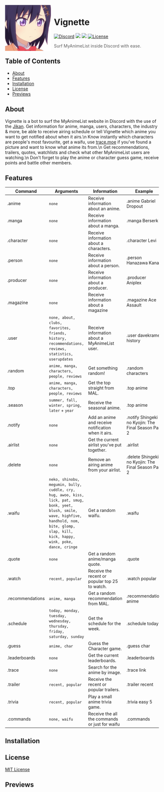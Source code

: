 <img width="150" height="150" align="left" style="float: left; margin: 0 10px 0 0;" alt="AtlasBoy" src="https://github.com/dave-kramer/vignette/blob/main/previews/frontimg.png?size=1024"> 

# Vignette 

[![Discord](https://img.shields.io/discord/927517646260437032.svg?colorB=7289da&label=discord&logo=Discord&logoColor=fff&style=flat)](https://discord.gg/noneyet)
[![](https://img.shields.io/badge/discord.py-v1.7.3-blue.svg?logo=npm)](https://github.com/Rapptz/discord.py)
[![](https://img.shields.io/badge/discord_components-v2.1.2-blue.svg?logo=npm)](https://github.com/kiki7000/discord.py-components)
[![License](https://img.shields.io/github/license/dave-kramer/atlasboy)](https://github.com/dave-kramer/vignette/blob/main/LICENSE)

> Surf MyAnimeList inside Discord with ease.


## Table of Contents

- [About](#About)
- [Features](#features)
- [Installation](#installation)
- [License](#license)
- [Previews](#previews)

## About
Vignette is a bot to surf the MyAnimeList website in Discord with the use of the [Jikan](https://github.com/jikan-me/jikan-rest).
Get information for anime, manga, users, characters, the industry & more, be able to receive airing schedule or tell Vignette which anime you want to
get notified about when it airs.\n
Know instantly which characters are people's most favourite, get a waifu, use [trace.moe](https://trace.moe/) if you've found a picture and want to know what anime its from.\n
Get recommendations, trailers, quotes, watchlists and check what other MyAnimeList users are watching.\n
Don't forget to play the anime or character guess game, receive points and battle other members.

## Features
| Command | Arguments | Information | Example |
| ------------- | ------------- | ------------- | ------------- |
| .anime | `none` | Receive information about an anime.  | .anime Gabriel Dropout |
| .manga  | `none` | Receive information about a manga.  | .manga Berserk |
| .character  | `none` | Receive information about a characters.  | .character Levi |
| .person | `none` | Receive information about a person.  | .person Hanazawa Kana |
| .producer  | `none` | Receive information about a producer. | .producer Aniplex |
| .magazine  | `none` | Receive information about a magazine | .magazine Ace Assault |
| .user  | `none, about, clubs, favorites, friends, history, recommendations, reviews, statistics, userupdates` | Receive information about a MyAnimeList user. | .user davekramer history |
| .random  | `anime, manga, characters, people, reviews` | Get something random! | .random characters |
| .top  | `anime, manga, characters, people, reviews` | Get the top straight from MAL. | .top anime |
| .season  | `summer, fall, winter, spring, later` + `year` | Receive the seasonal anime. | .top anime |
| .notify  | `none` | Add an anime and receive notification when it airs. | .notify Shingeki no Kyojin: The Final Season Part 2 |
| .airlist  | `none` | Get the current airlist you've put together. | .airlist |
| .delete  | `none` | Remove an airing anime from your airlist. | .delete Shingeki no Kyojin: The Final Season Part 2 |
| .waifu  | `neko, shinobu, megumin, bully, cuddle, cry, hug, awoo, kiss, lick, pat, smug, bonk, yeet, blush, smile, wave, highfive, handhold, nom, bite, glomp, slap, kill, kick, happy, wink, poke, dance, cringe` | Get a random waifu. | .waifu |
| .quote  | `none` | Get a random anime/manga quote. | .quote |
| .watch  | `recent, popular` | Receive the recent or popular top 25 to watch. | .watch popular |
| .recommendations  | `anime, manga` | Get a random recommendation from MAL. | .recommendation anime |
| .schedule  | `today, monday, tuesday, wednesday, thursday, friday, saturday, sunday` | Get the schedule for the week. | .schedule today |
| .guess  | `anime, char` | Guess the Character game. | .guess char |
| .leaderboards  | `none` | Get the current leaderboards. | .leaderboards |
| .trace  | `none` | Search for the anime by image. | .trace link |
| .trailer  | `recent, popular` | Receive the recent or popular trailers. | .trailer recent |
| .trivia  | `recent, popular` | Play a small anime trivia game. | .trivia easy 5 |
| .commands  | `none, waifu` | Receive the all the commands or just for waifu | .commands |


## Installation

## License
[MIT License](https://github.com/dave-kramer/vignette/blob/main/README.md)

## Previews

